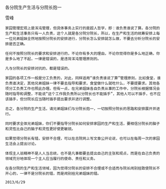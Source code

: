 各分院生产生活与分院长抱一

雪峰


    家园管理宏观上是浑沌管理，但具体事务上实行的是超人哲学，即：谁负责谁说了算。各分院的生产和生活事务只有一人负责，这个人就是各分院分院长，所以，在生产和生活的统筹安排上每一位兄弟姐妹全然地按照分院长的安排进行，分院长怎么安排就怎么做，不要去分析分院长的安排是否正确。

    任何不按照分院长的要求和安排进行的，不论你有多大的理由，不论你觉得你是多么地正确，你是多么地了不起，一律是错误的，是违背浑沌管理原则的。

    凡与分院长的安排对抗的，都是错误的。

    家园的各项工作一般是分工负责的，对此，同样适用“谁负责谁说了算”管理原则，比如食堂，谁负责谁决定，其他兄弟姐妹一律不要去指导和要求，食堂做什么就吃什么，不要提要求。其他各项分工负责工作也照此办理。但有一点，在兄弟姐妹各自负责从事的工作中，分院长根据情况会随时指导和调整，不能说“这个工作我负责所以分院长也不能插手”，其他人可以不插手，也不应该插手，但分院长应当随时插手提出要求并进行调整。

    总之，各分院的生产生活，请兄弟姐妹们与分院长抱一，一切按照分院长的思路和安排展开并进行。

    同时要求全体兄弟姐妹，你们不要指导分院长如何安排家园的生产和生活，要相信分院长的脑子和灵性比自己的脑子和灵性更好使更敏锐。

    如果觉得分院长有错，安排不合理，可以在总院网上写文章公开论说，也可以在每周一次的家园生活会上提出讨论。

    体现主人翁精神不是人人当总统，也不是凡事都要去提出自己的主张和观点，而是在自己负责的领域充分地体现一个主人应当履行的使命、责任和义务。

    在各分院的生产和生活领域，因为觉得分院长的安排不合理或不合适而与院长闹别扭致使院长不开心的，一律不是分院长的错，而是闹别扭兄弟姐妹的错。

    2013/6/29



